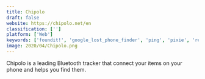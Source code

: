 ```yaml
---
title: Chipolo
draft: false 
website: https://chipolo.net/en
classification: ['']
platform: ['Web']
keywords: ['foundit!', 'google_lost_phone_finder', 'ping', 'pixie', 'reclaimhub', 'the_hynt_token', 'tile', 'tile_mate', 'wistiki']
image: 2020/04/Chipolo.png
---
```

Chipolo is a leading Bluetooth tracker that connect your items on your phone and helps you find them.
